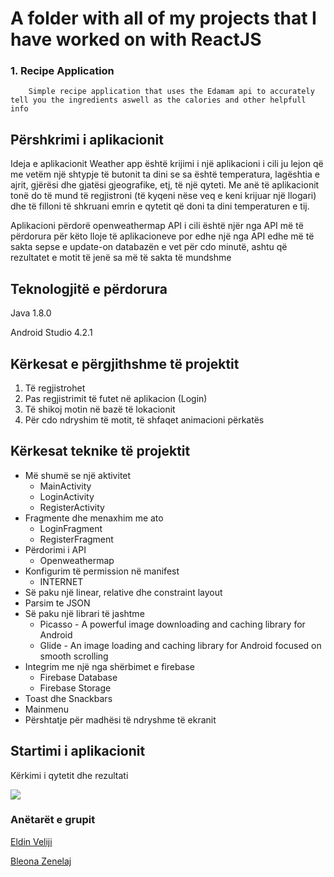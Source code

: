 # A folder with all of my projects that I have worked on with ReactJS

### 1. Recipe Application
        Simple recipe application that uses the Edamam api to accurately tell you the ingredients aswell as the calories and other helpfull info




## Përshkrimi i aplikacionit

Ideja e aplikacionit Weather app është krijimi i një aplikacioni i cili ju  lejon që me vetëm një shtypje të butonit ta dini se sa është temperatura, lagështia e ajrit, gjërësi dhe gjatësi gjeografike, etj, të një qyteti. Me anë të aplikacionit tonë do të mund të regjistroni (të kyqeni nëse veq e keni krijuar një llogari) dhe të filloni të shkruani emrin e qytetit që doni ta dini temperaturen e tij.

Aplikacioni përdorë openweathermap API i cili është njër nga API më të përdorura për këto lloje të aplikacioneve por edhe një nga API edhe më të sakta sepse e update-on databazën e vet për cdo minutë, ashtu që rezultatet e motit të jenë sa më të sakta të mundshme

## Teknologjitë e përdorura
Java 1.8.0

Android Studio 4.2.1

## Kërkesat e përgjithshme të projektit

1. Të regjistrohet
2. Pas regjistrimit të futet në aplikacion (Login) 
3. Të shikoj motin në bazë të lokacionit 
4. Për cdo ndryshim të motit, të shfaqet animacioni përkatës

## Kërkesat teknike të projektit

* Më shumë se një aktivitet
	* MainActivity
	* LoginActivity
	* RegisterActivity
* Fragmente dhe menaxhim me ato
	* LoginFragment
	* RegisterFragment
* Përdorimi i API
	* Openweathermap
* Konfigurim të permission në manifest
	* INTERNET
* Së paku një linear, relative dhe constraint layout
* Parsim te JSON
* Së paku një librari të jashtme
	* Picasso - A powerful image downloading and caching library for Android
	* Glide - An image loading and caching library for Android focused on smooth scrolling
* Integrim me një nga shërbimet e firebase
	* Firebase Database
	* Firebase Storage
* Toast dhe Snackbars
* Mainmenu
* Përshtatje për madhësi të ndryshme të ekranit

## Startimi i aplikacionit

Kërkimi i qytetit dhe rezultati

![](https://media.giphy.com/media/EKl4pqoPZvDU9XI2Us/giphy.gif)

### Anëtarët e grupit

[Eldin Veliji](https://github.com/EldinVeliji)

[Bleona Zenelaj](https://github.com/BleonaZenelaj)
